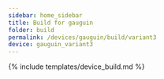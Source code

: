 ```yaml
---
sidebar: home_sidebar
title: Build for gauguin
folder: build
permalink: /devices/gauguin/build/variant3
device: gauguin_variant3
---
```

{% include templates/device_build.md %}
